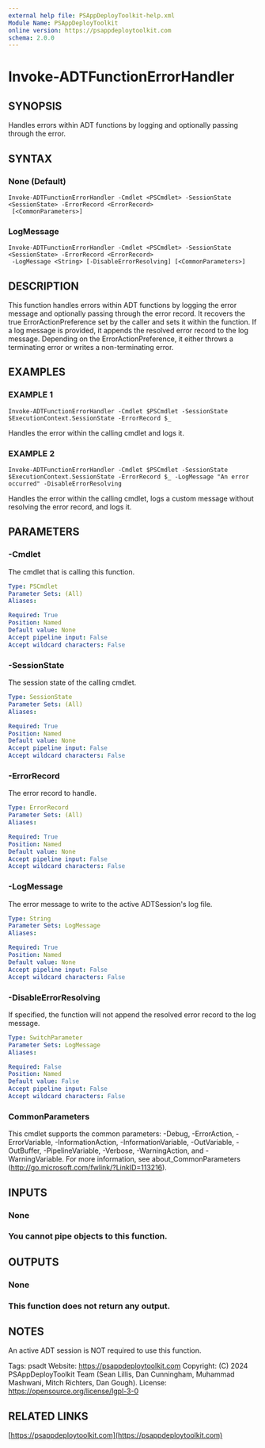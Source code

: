```yaml
---
external help file: PSAppDeployToolkit-help.xml
Module Name: PSAppDeployToolkit
online version: https://psappdeploytoolkit.com
schema: 2.0.0
---
```


# Invoke-ADTFunctionErrorHandler

## SYNOPSIS
Handles errors within ADT functions by logging and optionally passing through the error.

## SYNTAX

### None (Default)
```
Invoke-ADTFunctionErrorHandler -Cmdlet <PSCmdlet> -SessionState <SessionState> -ErrorRecord <ErrorRecord>
 [<CommonParameters>]
```

### LogMessage
```
Invoke-ADTFunctionErrorHandler -Cmdlet <PSCmdlet> -SessionState <SessionState> -ErrorRecord <ErrorRecord>
 -LogMessage <String> [-DisableErrorResolving] [<CommonParameters>]
```

## DESCRIPTION
This function handles errors within ADT functions by logging the error message and optionally passing through the error record.
It recovers the true ErrorActionPreference set by the caller and sets it within the function.
If a log message is provided, it appends the resolved error record to the log message.
Depending on the ErrorActionPreference, it either throws a terminating error or writes a non-terminating error.

## EXAMPLES

### EXAMPLE 1
```
Invoke-ADTFunctionErrorHandler -Cmdlet $PSCmdlet -SessionState $ExecutionContext.SessionState -ErrorRecord $_
```

Handles the error within the calling cmdlet and logs it.

### EXAMPLE 2
```
Invoke-ADTFunctionErrorHandler -Cmdlet $PSCmdlet -SessionState $ExecutionContext.SessionState -ErrorRecord $_ -LogMessage "An error occurred" -DisableErrorResolving
```

Handles the error within the calling cmdlet, logs a custom message without resolving the error record, and logs it.

## PARAMETERS

### -Cmdlet
The cmdlet that is calling this function.

```yaml
Type: PSCmdlet
Parameter Sets: (All)
Aliases:

Required: True
Position: Named
Default value: None
Accept pipeline input: False
Accept wildcard characters: False
```

### -SessionState
The session state of the calling cmdlet.

```yaml
Type: SessionState
Parameter Sets: (All)
Aliases:

Required: True
Position: Named
Default value: None
Accept pipeline input: False
Accept wildcard characters: False
```

### -ErrorRecord
The error record to handle.

```yaml
Type: ErrorRecord
Parameter Sets: (All)
Aliases:

Required: True
Position: Named
Default value: None
Accept pipeline input: False
Accept wildcard characters: False
```

### -LogMessage
The error message to write to the active ADTSession's log file.

```yaml
Type: String
Parameter Sets: LogMessage
Aliases:

Required: True
Position: Named
Default value: None
Accept pipeline input: False
Accept wildcard characters: False
```

### -DisableErrorResolving
If specified, the function will not append the resolved error record to the log message.

```yaml
Type: SwitchParameter
Parameter Sets: LogMessage
Aliases:

Required: False
Position: Named
Default value: False
Accept pipeline input: False
Accept wildcard characters: False
```

### CommonParameters
This cmdlet supports the common parameters: -Debug, -ErrorAction, -ErrorVariable, -InformationAction, -InformationVariable, -OutVariable, -OutBuffer, -PipelineVariable, -Verbose, -WarningAction, and -WarningVariable.
For more information, see about_CommonParameters (http://go.microsoft.com/fwlink/?LinkID=113216).

## INPUTS

### None
### You cannot pipe objects to this function.
## OUTPUTS

### None
### This function does not return any output.
## NOTES
An active ADT session is NOT required to use this function.

Tags: psadt
Website: https://psappdeploytoolkit.com
Copyright: (C) 2024 PSAppDeployToolkit Team (Sean Lillis, Dan Cunningham, Muhammad Mashwani, Mitch Richters, Dan Gough).
License: https://opensource.org/license/lgpl-3-0

## RELATED LINKS

[https://psappdeploytoolkit.com](https://psappdeploytoolkit.com)
